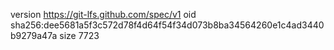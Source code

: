 version https://git-lfs.github.com/spec/v1
oid sha256:dee5681a5f3c572d78f4d64f54f34d073b8ba34564260e1c4ad3440b9279a47a
size 7723
